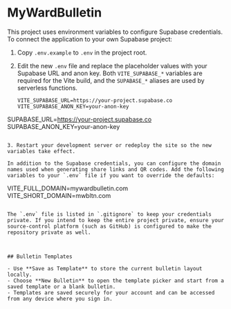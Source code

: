 # MyWardBulletin

This project uses environment variables to configure Supabase credentials. To connect the application to your own Supabase project:

1. Copy `.env.example` to `.env` in the project root.
2. Edit the new `.env` file and replace the placeholder values with your Supabase URL and anon key.
   Both `VITE_SUPABASE_*` variables are required for the Vite build, and the `SUPABASE_*` aliases are used by serverless functions.

   ```
   VITE_SUPABASE_URL=https://your-project.supabase.co
   VITE_SUPABASE_ANON_KEY=your-anon-key
  SUPABASE_URL=https://your-project.supabase.co
  SUPABASE_ANON_KEY=your-anon-key
  ```

3. Restart your development server or redeploy the site so the new variables take effect.

In addition to the Supabase credentials, you can configure the domain names used when generating share links and QR codes. Add the following variables to your `.env` file if you want to override the defaults:

```
VITE_FULL_DOMAIN=mywardbulletin.com
VITE_SHORT_DOMAIN=mwbltn.com
```

The `.env` file is listed in `.gitignore` to keep your credentials private. If you intend to keep the entire project private, ensure your source-control platform (such as GitHub) is configured to make the repository private as well.



## Bulletin Templates

- Use **Save as Template** to store the current bulletin layout locally.
- Choose **New Bulletin** to open the template picker and start from a saved template or a blank bulletin.
- Templates are saved securely for your account and can be accessed from any device where you sign in.
